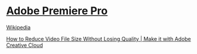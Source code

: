 # [Adobe Premiere Pro](https://www.adobe.com/products/premiere.html)
[Wikipedia](https://en.wikipedia.org/wiki/Adobe_Premiere_Pro)

[How to Reduce Video File Size Without Losing Quality | Make it with Adobe Creative Cloud](https://makeitcenter.adobe.com/en/blog/shrink-video-file.html)